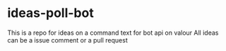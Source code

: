 # ideas-poll-bot
  This is a repo for ideas on a command text for bot api on valour
  All ideas can be a issue comment or a pull request
